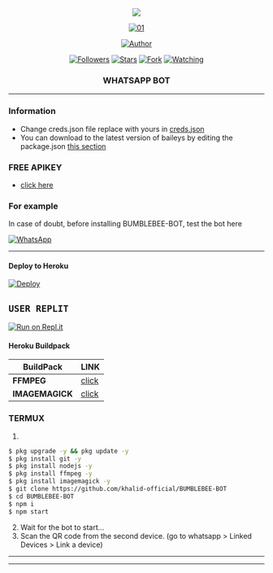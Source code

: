 <p align="center"> 
<img src="https://komarev.com/ghpvc/?username=khalid-official&color=brightgreen" />

<p align="center">
    <a href="https://ibb.co/N6NMDtn"><img src="https://telegra.ph/file/a1fd461c49539f754af23.jpg" alt="01" border="0" /></a>
<p/>
<p align="center">
<a href="https://github.com/khalid-official"><img title="Author" src="https://img.shields.io/badge/BUMBLEBEE-BOT-black?style=for-the-badge&logo=whatsApp"></a>
<p/>
<p align="center">
<a href="https://github.com/khalid-official?tab=followers"><img title="Followers" src="https://img.shields.io/github/followers/khalid-official?label=Followers&style=social"></a>
<a href="https://github.com/khalid-official/BUMBLEBEE-BOT/stargazers/"><img title="Stars" src="https://img.shields.io/github/stars/khalid-official/BUMBLEBEE-BOT?&style=social"></a>
<a href="https://github.com/khalid-official/BUMBLEBEE-BOT/network/members"><img title="Fork" src="https://img.shields.io/github/forks/khalid-official/BUMBLEBEE-BOT?style=social"></a>
<a href="https://github.com/khalid-official/BUMBLEBEE-BOT/watchers"><img title="Watching" src="https://img.shields.io/github/watchers/khalid-official/BUMBLEBEE-BOT?label=Watching&style=social"></a>
</p>



<h3 align="center">WHATSAPP BOT</h3>

***
### Information
- Change creds.json file replace with yours in [creds.json](https://github.com/Khalid-official/BUMBLEBEE-BOT/edit/main/BumbleSession/creds.json)
- You can download to the latest version of baileys by editing the package.json [this section](https://github.com/khalid-official/BUMBLEBEE-BOT/blob/main/package.json#L42)

### FREE APIKEY
-  [click here](https://api.fgmods.xyz)

### For example
In case of doubt, before installing BUMBLEBEE-BOT, test the bot here

[![WhatsApp](https://img.shields.io/badge/BUMBLEBEE-BOT-25D366?style=for-the-badge&logo=whatsapp&logoColor=white)](https://linkbio.co/6032406az4dFk) 

***

#### Deploy to Heroku
[![Deploy](https://www.herokucdn.com/deploy/button.svg)](https://heroku.com/deploy?template=https://github.com/khalid-official/BUMBLEBEE-BOT)


## ```USER REPLIT```
[![Run on Repl.it](https://repl.it/badge/github/xIKRATOSx/Ikratos-MD-v1)](https://repl.it/https://github.com/Khalid-official/BUMBLEBEE-BOT)

#### Heroku Buildpack
| BuildPack | LINK |
|--------|--------|
| **FFMPEG** |[click](https://github.com/jonathanong/heroku-buildpack-ffmpeg-latest) |
| **IMAGEMAGICK** | [click](https://github.com/DuckyTeam/heroku-buildpack-imagemagick) |

### TERMUX
1. 
```sh
$ pkg upgrade -y && pkg update -y
$ pkg install git -y
$ pkg install nodejs -y
$ pkg install ffmpeg -y
$ pkg install imagemagick -y
$ git clone https://github.com/khalid-official/BUMBLEBEE-BOT
$ cd BUMBLEBEE-BOT
$ npm i 
$ npm start
```
2. Wait for the bot to start...
3. Scan the QR code from the second device. (go to whatsapp > Linked Devices > Link a device)
---------

---------
